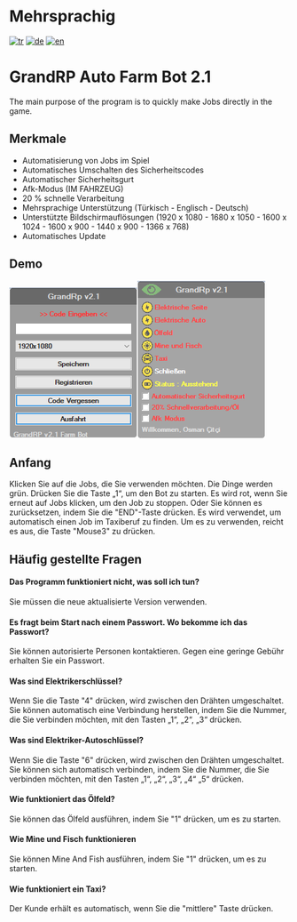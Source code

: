 # Mehrsprachig
[![tr](https://img.shields.io/badge/Sprache-Türkisch-red.svg)](https://github.com/osmancitci/GrandRp-Farm/blob/main/README.tr.md)
[![de](https://img.shields.io/badge/Sprache-Deutsch-green.svg)](https://github.com/osmancitci/GrandRp-Farm/blob/main/README.de.md)
[![en](https://img.shields.io/badge/Sprache-Englisch-yellow.svg)](https://github.com/osmancitci/GrandRp-Farm/blob/main/README.md)


# GrandRP Auto Farm Bot 2.1

The main purpose of the program is to quickly make Jobs directly in the game.

## Merkmale

-   Automatisierung von Jobs im Spiel
-   Automatisches Umschalten des Sicherheitscodes
-   Automatischer Sicherheitsgurt
-   Afk-Modus (IM FAHRZEUG)
-   20 % schnelle Verarbeitung
-   Mehrsprachige Unterstützung (Türkisch - Englisch - Deutsch)
-   Unterstützte Bildschirmauflösungen (1920 x 1080 - 1680 x 1050 - 1600 x 1024 - 1600 x 900 - 1440 x 900 - 1366 x 768)
-   Automatisches Update

## Demo

![1](https://github.com/osmancitci/GrandRp-Farm/blob/main/Template/DE1.png?raw=true)![2](https://github.com/osmancitci/GrandRp-Farm/blob/main/Template/DE2.png?raw=true)

## Anfang

Klicken Sie auf die Jobs, die Sie verwenden möchten. Die Dinge werden grün. Drücken Sie die Taste „1“, um den Bot zu starten. Es wird rot, wenn Sie erneut auf Jobs klicken, um den Job zu stoppen. Oder Sie können es zurücksetzen, indem Sie die "END"-Taste drücken.
Es wird verwendet, um automatisch einen Job im Taxiberuf zu finden. Um es zu verwenden, reicht es aus, die Taste "Mouse3" zu drücken.

## Häufig gestellte Fragen

#### Das Programm funktioniert nicht, was soll ich tun?

Sie müssen die neue aktualisierte Version verwenden.

#### Es fragt beim Start nach einem Passwort. Wo bekomme ich das Passwort?

Sie können autorisierte Personen kontaktieren. Gegen eine geringe Gebühr erhalten Sie ein Passwort.

#### Was sind Elektrikerschlüssel?

Wenn Sie die Taste "4" drücken, wird zwischen den Drähten umgeschaltet. Sie können automatisch eine Verbindung herstellen, indem Sie die Nummer, die Sie verbinden möchten, mit den Tasten „1“, „2“, „3“ drücken.

#### Was sind Elektriker-Autoschlüssel?

Wenn Sie die Taste "6" drücken, wird zwischen den Drähten umgeschaltet. Sie können sich automatisch verbinden, indem Sie die Nummer, die Sie verbinden möchten, mit den Tasten „1“, „2“, „3“, „4“ „5“ drücken.

#### Wie funktioniert das Ölfeld?

Sie können das Ölfeld ausführen, indem Sie "1" drücken, um es zu starten.

#### Wie Mine und Fisch funktionieren

Sie können Mine And Fish ausführen, indem Sie "1" drücken, um es zu starten.

#### Wie funktioniert ein Taxi?

Der Kunde erhält es automatisch, wenn Sie die "mittlere" Taste drücken.
